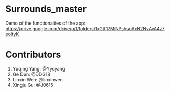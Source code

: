 # Surrounds_master
Demo of the functionalties of the app: https://drive.google.com/drive/u/1/folders/1xGtt17MjNPshsoAxN2NvAvA4z7eoItyK

# Contributors
1. Yuqing Yang: @Yyqyang
2. Ge Dun: @DDG18
3. Linxin Wen: @linxinwen
4. Xingju Gu: @J0615

